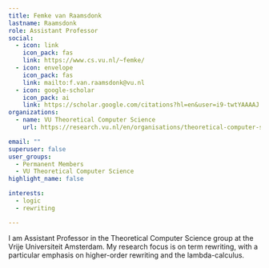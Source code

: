 ```yaml
---
title: Femke van Raamsdonk
lastname: Raamsdonk
role: Assistant Professor
social:
  - icon: link
    icon_pack: fas
    link: https://www.cs.vu.nl/~femke/
  - icon: envelope
    icon_pack: fas
    link: mailto:f.van.raamsdonk@vu.nl
  - icon: google-scholar
    icon_pack: ai
    link: https://scholar.google.com/citations?hl=en&user=i9-twtYAAAAJ
organizations:
  - name: VU Theoretical Computer Science
    url: https://research.vu.nl/en/organisations/theoretical-computer-science-4/persons/

email: ""
superuser: false
user_groups:
  - Permanent Members
  - VU Theoretical Computer Science
highlight_name: false

interests:
  - logic
  - rewriting

---
```



I am Assistant Professor in the Theoretical Computer Science group at the Vrije Universiteit Amsterdam. My research focus is on term rewriting, with a particular emphasis on higher-order rewriting and the lambda-calculus.
